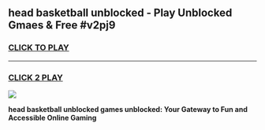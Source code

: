 
## head basketball unblocked - Play Unblocked Gmaes & Free #v2pj9
<h3>
<a href="https://news.freeplayer.one?title=head_basketball_unblocked&ref=26F">CLICK TO PLAY</a></h3>
<hr>

<h3>
<a href="https://news.freeplayer.one?title=head_basketball_unblocked&ref=26F">CLICK 2 PLAY</a>
  
</h3>

<a href="https://news.freeplayer.one?title=head_basketball_unblocked&ref=26F/"><img src="https://clearcache.store/games.png"></a>


**head basketball unblocked games unblocked: Your Gateway to Fun and Accessible Online Gaming**
